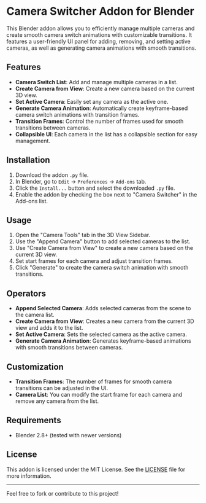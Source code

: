 # Camera Switcher Addon for Blender

This Blender addon allows you to efficiently manage multiple cameras and create smooth camera switch animations with customizable transitions. It features a user-friendly UI panel for adding, removing, and setting active cameras, as well as generating camera animations with smooth transitions.

## Features

- **Camera Switch List**: Add and manage multiple cameras in a list.
- **Create Camera from View**: Create a new camera based on the current 3D view.
- **Set Active Camera**: Easily set any camera as the active one.
- **Generate Camera Animation**: Automatically create keyframe-based camera switch animations with transition frames.
- **Transition Frames**: Control the number of frames used for smooth transitions between cameras.
- **Collapsible UI**: Each camera in the list has a collapsible section for easy management.

## Installation

1. Download the addon `.py` file.
2. In Blender, go to `Edit` -> `Preferences` -> `Add-ons` tab.
3. Click the `Install...` button and select the downloaded `.py` file.
4. Enable the addon by checking the box next to "Camera Switcher" in the Add-ons list.

## Usage

1. Open the "Camera Tools" tab in the 3D View Sidebar.
2. Use the "Append Camera" button to add selected cameras to the list.
3. Use "Create Camera from View" to create a new camera based on the current 3D view.
4. Set start frames for each camera and adjust transition frames.
5. Click "Generate" to create the camera switch animation with smooth transitions.

## Operators

- **Append Selected Camera**: Adds selected cameras from the scene to the camera list.
- **Create Camera from View**: Creates a new camera from the current 3D view and adds it to the list.
- **Set Active Camera**: Sets the selected camera as the active camera.
- **Generate Camera Animation**: Generates keyframe-based animations with smooth transitions between cameras.

## Customization

- **Transition Frames**: The number of frames for smooth camera transitions can be adjusted in the UI.
- **Camera List**: You can modify the start frame for each camera and remove any camera from the list.

## Requirements

- Blender 2.8+ (tested with newer versions)
  
## License

This addon is licensed under the MIT License. See the [LICENSE](LICENSE) file for more information.

---

Feel free to fork or contribute to this project!
